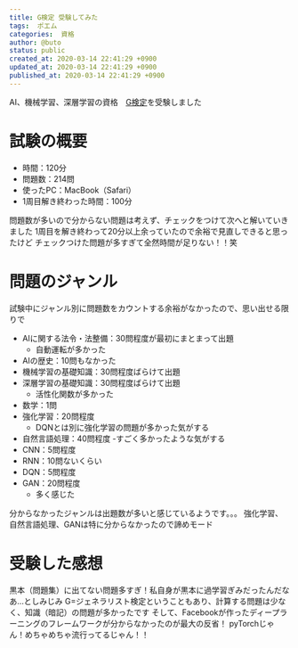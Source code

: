 ```yaml
---
title: G検定 受験してみた
tags:  ポエム
categories:  資格
author: @buto
status: public
created_at: 2020-03-14 22:41:29 +0900
updated_at: 2020-03-14 22:41:29 +0900
published_at: 2020-03-14 22:41:29 +0900
---
```

AI、機械学習、深層学習の資格　[G検定](https://www.jdla.org/certificate/general/)を受験しました
# 試験の概要
- 時間：120分
- 問題数：214問
- 使ったPC：MacBook（Safari）
- 1周目解き終わった時間：100分

問題数が多いので分からない問題は考えず、チェックをつけて次へと解いていきました
1周目を解き終わって20分以上余っていたので余裕で見直しできると思ったけど
チェックつけた問題が多すぎて全然時間が足りない！！笑
# 問題のジャンル
試験中にジャンル別に問題数をカウントする余裕がなかったので、思い出せる限りで
- AIに関する法令・法整備：30問程度が最初にまとまって出題
    - 自動運転が多かった
- AIの歴史：10問もなかった
- 機械学習の基礎知識：30問程度ばらけて出題
- 深層学習の基礎知識：30問程度ばらけて出題
    - 活性化関数が多かった
- 数学：1問
- 強化学習：20問程度
    - DQNとは別に強化学習の問題が多かった気がする
- 自然言語処理：40問程度
    -すごく多かったような気がする 
- CNN：5問程度
- RNN：10問ないくらい
- DQN：5問程度
- GAN：20問程度
    - 多く感じた

分からなかったジャンルは出題数が多いと感じているようです。。。
強化学習、自然言語処理、GANは特に分からなかったので諦めモード
# 受験した感想
黒本（問題集）に出てない問題多すぎ！私自身が黒本に過学習ぎみだったんだなあ…としみじみ
G=ジェネラリスト検定ということもあり、計算する問題は少なく、知識（暗記）の問題が多かったです
そして、Facebookが作ったディープラーニングのフレームワークが分からなかったのが最大の反省！
pyTorchじゃん！めちゃめちゃ流行ってるじゃん！！
